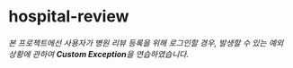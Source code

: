 # hospital-review

###### 본 프로젝트에선 사용자가 병원 리뷰 등록을 위해 로그인할 경우, 발생할 수 있는 예외 상황에 관하여 **Custom Exception**을 연습하였습니다.
